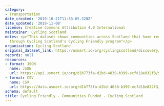 ```yaml
---
category:
- Transportation
date_created: '2019-10-21T11:53:05.320Z'
date_updated: '2019-11-08'
license: Creative Commons Attribution 4.0 International
maintainer: Cycling Scotland
notes: <p>"This dataset shows communities across Scotland that have received funding
  through Cycling Scotland's Cycling Friendly program"</p>
organization: Cycling Scotland
original_dataset_link: https://usmart.io/org/cyclingscotland/discovery/discovery-view-detail/f623d8cf-cdaf-426a-90f2-63387b8d680b
records: null
resources:
- format: JSON
  name: JSON
  url: https://api.usmart.io/org/d1b773fa-d2bd-4830-b399-ecfd18e832f3/9b8b85e0-8d97-4b9f-8ecb-36419272ecc5/1/urql
- format: CSV
  name: CSV
  url: https://data.usmart.io/org/d1b773fa-d2bd-4830-b399-ecfd18e832f3/resource?resourceGUID=9e4f2a31-315e-4b91-a501-26753fa87137
schema: default
title: Cycling Friendly - Communities Funded - Cycling Scotland
---
```

